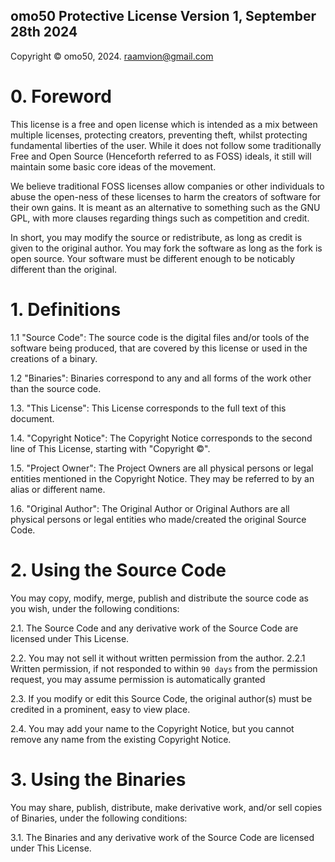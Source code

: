 ## omo50 Protective License Version 1, September 28th 2024

Copyright © omo50, 2024. <raamvion@gmail.com>

# 0. Foreword

This license is a free and open license which is intended as a mix between multiple licenses, protecting creators, preventing theft, whilst protecting fundamental liberties of the user. While it does not follow some traditionally Free and Open Source (Henceforth referred to as FOSS) ideals, it still will maintain some basic core ideas of the movement.

We believe traditional FOSS licenses allow companies or other individuals to abuse the open-ness of these licenses to harm the creators of software for their own gains.
It is meant as an alternative to something such as the GNU GPL, with more clauses regarding things such as competition and credit.

In short, you may modify the source or redistribute, as long as credit is given to the original author. You may fork the software as long as the fork is open source. Your software must be different enough to be noticably different than the original. 

# 1. Definitions

1.1 "Source Code":
The source code is the digital files and/or tools of the software being produced, that are covered by this license or used in the creations of a binary.

1.2 "Binaries":
Binaries correspond to any and all forms of the work other than the source code.

1.3. "This License":
This License corresponds to the full text of this document.

1.4. "Copyright Notice": 
The Copyright Notice corresponds to the second line of This License, starting with "Copyright ©".

1.5. "Project Owner":
The Project Owners are all physical persons or
legal entities mentioned in the Copyright Notice. They may be referred to by
an alias or different name.

1.6. "Original Author":
The Original Author or Original Authors are all physical persons or legal entities who made/created the original Source Code.

# 2. Using the Source Code
You may copy, modify, merge, publish and distribute the source code as you wish, under the following conditions:

2.1.
The Source Code and any derivative work of the Source Code are licensed
under This License.

2.2.
You may not sell it without written permission from the author.
2.2.1
Written permission, if not responded to within ``90 days`` from the permission request, you may assume permission is automatically granted

2.3.
If you modify or edit this Source Code, the original author(s) must be credited in a prominent, easy to view place.

2.4. 
You may add your name to the Copyright Notice, but you cannot remove
any name from the existing Copyright Notice.

# 3. Using the Binaries

You may share, publish, distribute, make derivative work, and/or sell copies
of Binaries, under the following conditions:

3.1.
The Binaries and any derivative work of the Source Code are licensed
under This License.
